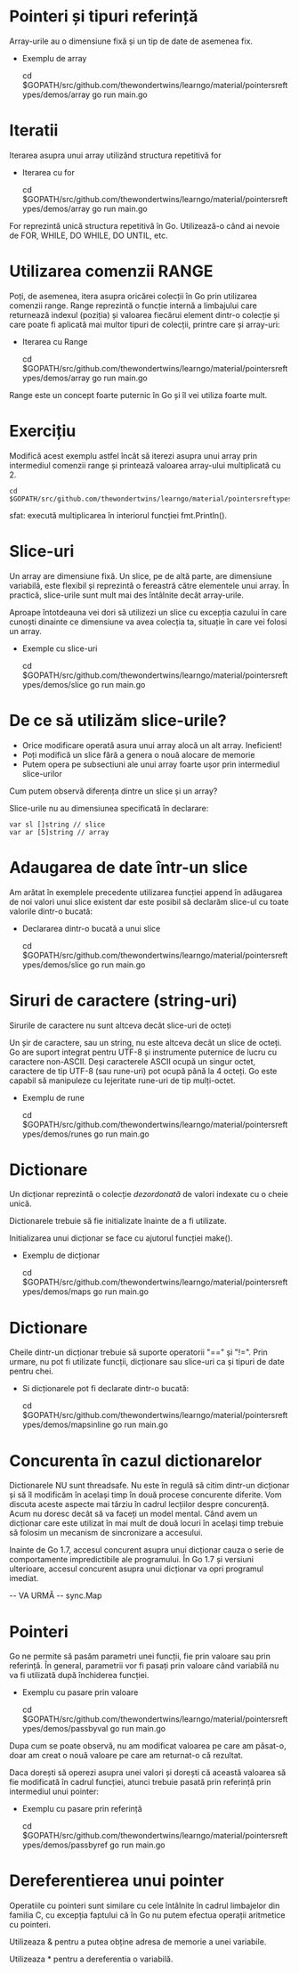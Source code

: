# Pointeri și tipuri referință

Array-urile au o dimensiune fixă și un tip de date de asemenea fix.

- Exemplu de array

    cd $GOPATH/src/github.com/thewondertwins/learngo/material/pointersreftypes/demos/array
    go run main.go


# Iteratii

Iterarea asupra unui array utilizând structura repetitivă for

- Iterarea cu for

    cd $GOPATH/src/github.com/thewondertwins/learngo/material/pointersreftypes/demos/array
    go run main.go

For reprezintă unică structura repetitivă în Go. Utilizează-o când ai nevoie de FOR, WHILE, DO WHILE, DO UNTIL, etc.

# Utilizarea comenzii RANGE

Poți, de asemenea, itera asupra oricărei colecții în Go prin utilizarea comenzii range. Range reprezintă o funcție internă a limbajului care returnează indexul (poziția) și valoarea fiecărui element dintr-o colecție și care poate fi aplicată mai multor tipuri de colecții, printre care și array-uri:

- Iterarea cu Range

    cd $GOPATH/src/github.com/thewondertwins/learngo/material/pointersreftypes/demos/array
    go run main.go

Range este un concept foarte puternic în Go și îl vei utiliza foarte mult.

# Exercițiu 

Modifică acest exemplu astfel încât să iterezi asupra unui array prin intermediul comenzii range și printează valoarea array-ului multiplicată cu 2.

    cd $GOPATH/src/github.com/thewondertwins/learngo/material/pointersreftypes/exercises/range

sfat: execută multiplicarea în interiorul funcției fmt.Println().

# Slice-uri


Un array are dimensiune fixă. Un slice, pe de altă parte, are dimensiune variabilă, este flexibil și reprezintă o fereastră către elementele unui array. În practică, slice-urile sunt mult mai des întâlnite decât array-urile.

Aproape întotdeauna vei dori să utilizezi un slice cu excepția cazului în care cunoști dinainte ce dimensiune va avea colecția ta, situație în care vei folosi un array.

- Exemple cu slice-uri 

    cd $GOPATH/src/github.com/thewondertwins/learngo/material/pointersreftypes/demos/slice
    go run main.go


# De ce să utilizăm slice-urile?

- Orice modificare operată asura unui array alocă un alt array. Ineficient!
- Poți modifică un slice fără a genera o nouă alocare de memorie
- Putem opera pe subsectiuni ale unui array foarte ușor prin intermediul slice-urilor

Cum putem observă diferența dintre un slice și un array?

Slice-urile nu au dimensiunea specificată în declarare:

    var sl []string // slice
    var ar [5]string // array

# Adaugarea de date într-un slice

Am arătat în exemplele precedente utilizarea funcției append în adăugarea de noi valori unui slice existent dar este posibil să declarăm slice-ul cu toate valorile dintr-o bucată:

- Declararea dintr-o bucată a unui slice

    cd $GOPATH/src/github.com/thewondertwins/learngo/material/pointersreftypes/demos/slice
    go run main.go


# Siruri de caractere (string-uri)

Sirurile de caractere nu sunt altceva decât slice-uri de octeți

Un șir de caractere, sau un string, nu este altceva decât un slice de octeți. Go are suport integrat pentru UTF-8 și instrumente puternice de lucru cu caractere non-ASCII. Deși caracterele ASCII ocupă un singur octet, caractere de tip UTF-8 (sau rune-uri) pot ocupă până la 4 octeți. Go este capabil să manipuleze cu lejeritate rune-uri de tip mulți-octet.

- Exemplu de rune 

    cd $GOPATH/src/github.com/thewondertwins/learngo/material/pointersreftypes/demos/runes
    go run main.go

# Dictionare

Un dicționar reprezintă o colecție _dezordonată_ de valori indexate cu o cheie unică.

Dictionarele trebuie să fie initializate înainte de a fi utilizate.

Initializarea unui dicționar se face cu ajutorul funcției make().

- Exemplu de dicționar 

    cd $GOPATH/src/github.com/thewondertwins/learngo/material/pointersreftypes/demos/maps
    go run main.go


# Dictionare

Cheile dintr-un dicționar trebuie să suporte operatorii "==" și "!=". Prin urmare, nu pot fi utilizate funcții, dicționare sau slice-uri ca și tipuri de date pentru chei.

- Si dicționarele pot fi declarate dintr-o bucată:

    cd $GOPATH/src/github.com/thewondertwins/learngo/material/pointersreftypes/demos/mapsinline
    go run main.go

# Concurenta în cazul dictionarelor

Dictionarele NU sunt threadsafe. Nu este în regulă să citim dintr-un dicționar și să îl modificăm în același timp în două procese concurente diferite. Vom discuta aceste aspecte mai târziu în cadrul lecțiilor despre concurență. Acum nu doresc decât să va faceți un model mental. Când avem un dicționar care este utilizat în mai mult de două locuri în același timp trebuie să folosim un mecanism de sincronizare a accesului.

Inainte de Go 1.7, accesul concurent asupra unui dicționar cauza o serie de comportamente impredictibile ale programului. În Go 1.7 și versiuni ulterioare, accesul concurent asupra unui dicționar va opri programul imediat.

 -- VA URMĂ -- sync.Map

# Pointeri

Go ne permite să pasăm parametri unei funcții, fie prin valoare sau prin referință. În general, parametrii vor fi pasați prin valoare când variabilă nu va fi utilizată după închiderea funcției.

- Exemplu cu pasare prin valoare

    cd $GOPATH/src/github.com/thewondertwins/learngo/material/pointersreftypes/demos/passbyval
    go run main.go

Dupa cum se poate observă, nu am modificat valoarea pe care am păsat-o, doar am creat o nouă valoare pe care am returnat-o că rezultat.

Daca dorești să operezi asupra unei valori și dorești că această valoarea să fie modificată în cadrul funcției, atunci trebuie pasată prin referință prin intermediul unui pointer:

- Exemplu cu pasare prin referință

    cd $GOPATH/src/github.com/thewondertwins/learngo/material/pointersreftypes/demos/passbyref
    go run main.go

# Dereferentierea unui pointer

Operatiile cu pointeri sunt similare cu cele întâlnite în cadrul limbajelor din familia C, cu excepția faptului că în Go nu putem efectua operații aritmetice cu pointeri.

Utilizeaza & pentru a putea obține adresa de memorie a unei variabile.

Utilizeaza * pentru a dereferentia o variabilă.